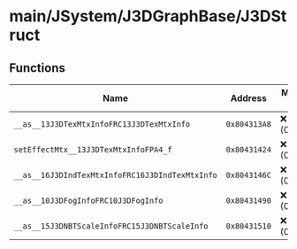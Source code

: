 # main/JSystem/J3DGraphBase/J3DStruct

## Functions

| Name | Address | Match % |
|------|---------|---------|
| `__as__13J3DTexMtxInfoFRC13J3DTexMtxInfo` | `0x804313A8` | :x: (0.0%) |
| `setEffectMtx__13J3DTexMtxInfoFPA4_f` | `0x80431424` | :x: (0.0%) |
| `__as__16J3DIndTexMtxInfoFRC16J3DIndTexMtxInfo` | `0x8043146C` | :x: (0.0%) |
| `__as__10J3DFogInfoFRC10J3DFogInfo` | `0x80431490` | :x: (0.0%) |
| `__as__15J3DNBTScaleInfoFRC15J3DNBTScaleInfo` | `0x80431510` | :x: (0.0%) |